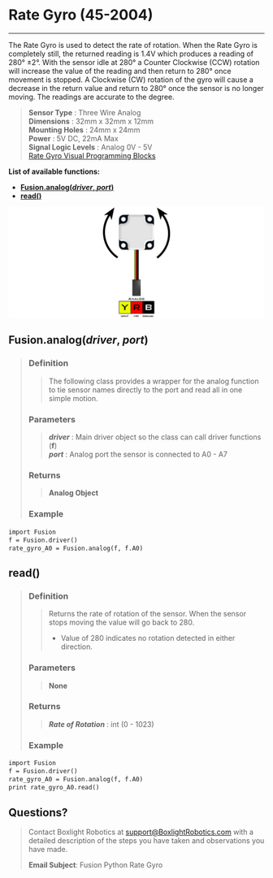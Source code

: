 # **Rate Gyro (45-2004)**
-----
The Rate Gyro is used to detect the rate of rotation. When the Rate Gyro is completely still, the returned reading is 1.4V which produces a reading of 280° ±2°. With the sensor idle at 280° a Counter Clockwise (CCW) rotation will increase the value of the reading and then return to 280° once movement is stopped. A Clockwise (CW) rotation of the gyro will cause a decrease in the return value and return to 280° once the sensor is no longer moving. The readings are accurate to the degree.

>**Sensor Type** : Three Wire Analog  
>**Dimensions** : 32mm x 32mm x 12mm  
>**Mounting Holes** : 24mm x 24mm  
>**Power** : 5V DC, 22mA Max  
>**Signal Logic Levels** : Analog 0V - 5V  
>[Rate Gyro Visual Programming Blocks](Blk_Rate_Gyro.md)

**List of available functions:**  

* [**Fusion.analog(*driver*, *port*)**](Py_Rate_Gyro.md#fusionanalogdriver-port)
* [**read()**](Py_Rate_Gyro.md#read)

![](img/Sensor_Diagrams/RateGyro.png)

## **Fusion.analog(*driver*, *port*)**    
>### Definition
>>The following class provides a wrapper for the analog function to tie sensor names directly to the port and read all in one simple motion. 
>
>### Parameters
>>***driver*** : Main driver object so the class can call driver functions (**f**)  
>>***port*** : Analog port the sensor is connected to A0 - A7
>
>### Returns
>>**Analog Object**
>
>### Example
>>
    import Fusion
    f = Fusion.driver()
    rate_gyro_A0 = Fusion.analog(f, f.A0)
    
## **read()**
>### Definition
>>Returns the rate of rotation of the sensor. When the sensor stops moving the value will go back to 280.
>>
>>* Value of 280 indicates no rotation detected in either direction.
>
>### Parameters
>>**None**
>
>### Returns
>>***Rate of Rotation*** : int (0 - 1023)
>
>### Example
>>
    import Fusion
    f = Fusion.driver()
    rate_gyro_A0 = Fusion.analog(f, f.A0)
    print rate_gyro_A0.read()

## **Questions?**
>Contact Boxlight Robotics at [support@BoxlightRobotics.com](mailto:support@BoxlightRobotics.com) with a detailed description of the steps you have taken and observations you have made.
>
>**Email Subject**: Fusion Python Rate Gyro